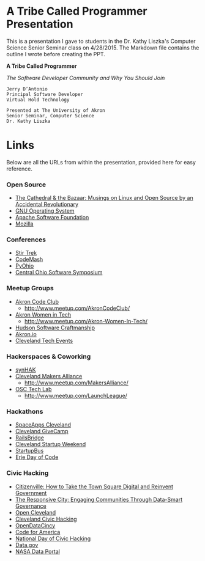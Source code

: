 # A Tribe Called Programmer Presentation

This is a presentation I gave to students in the Dr. Kathy Liszka's Computer Science Senior Seminar class on 4/28/2015. The Markdown file contains the outline I wrote before creating the PPT.

**A Tribe Called Programmer**

*The Software Developer Community and Why You Should Join*

```
Jerry D’Antonio
Principal Software Developer
Virtual Hold Technology
```

```
Presented at The University of Akron
Senior Seminar, Computer Science
Dr. Kathy Liszka
```

# Links

Below are all the URLs from within the presentation, provided here for easy reference.

### Open Source

* [The Cathedral & the Bazaar: Musings on Linux and Open Source by an Accidental Revolutionary](http://www.amazon.com/Cathedral-Bazaar-Musings-Accidental-Revolutionary-ebook/dp/B0026OR3LM/ref=tmm_kin_title_0?_encoding=UTF8&sr=8-1-spell&qid=1430265526)
* [GNU Operating System](http://www.gnu.org/)
* [Apache Software Foundation](https://www.apache.org/)
* [Mozilla](https://www.mozilla.org/en-US/)

### Conferences

* [Stir Trek](http://stirtrek.com/)
* [CodeMash](http://www.codemash.org/)
* [PyOhio](http://www.pyohio.org/)
* [Central Ohio Software Symposium](http://nofluffjuststuff.com/conference/columbus/2014/06/home)

### Meetup Groups

* [Akron Code Club](http://akroncodeclub.github.io/)
  - http://www.meetup.com/AkronCodeClub/
* [Akron Women in Tech](http://akronwit.org/)
  - http://www.meetup.com/Akron-Women-In-Tech/
* [Hudson Software Craftmanship](http://hudsonsc.com/)
* [Akron.io](http://akron.io/)
* [Cleveland Tech Events](http://clevelandtechevents.com/)

### Hackerspaces & Coworking

* [synHAK](http://synhak.org/)
* [Cleveland Makers Alliance](https://sites.google.com/a/makersalliance.org/main/)
  - http://www.meetup.com/MakersAlliance/
* [OSC Tech Lab](http://www.osctechlab.com/)
  - http://www.meetup.com/LaunchLeague/

### Hackathons

* [SpaceApps Cleveland](https://2015.spaceappschallenge.org/location/cleveland-oh/)
* [Cleveland GiveCamp](http://clevelandgivecamp.org/)
* [RailsBridge](http://www.railsbridge.org/)
* [Cleveland Startup Weekend](http://cleveland.startupweekend.org/)
* [StartupBus](https://startupbus.com/)
* [Erie Day of Code](http://eriedayofcode.com/)

### Civic Hacking

* [Citizenville: How to Take the Town Square Digital and Reinvent Government](http://www.amazon.com/Citizenville-Square-Digital-Reinvent-Government-ebook/dp/B008EKMC9K/ref=tmm_kin_swatch_0?_encoding=UTF8&sr=&qid=)
* [The Responsive City: Engaging Communities Through Data-Smart Governance](http://www.amazon.com/Responsive-City-Communities-Data-Smart-Governance-ebook/dp/B00MQTIA3M/ref=tmm_kin_title_0?_encoding=UTF8&sr=&qid=)
* [Open Cleveland](http://www.opencleveland.org/)
* [Cleveland Civic Hacking](http://www.meetup.com/cleveland-civic-hacking/)
* [OpenDataCincy](http://www.opendatacincy.org/)
* [Code for America](https://www.codeforamerica.org/)
* [National Day of Civic Hacking](http://hackforchange.org/)
* [Data.gov](https://www.data.gov/)
* [NASA Data Portal](https://data.nasa.gov/)
